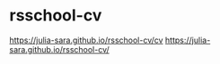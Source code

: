 # rsschool-cv
https://julia-sara.github.io/rsschool-cv/cv
https://julia-sara.github.io/rsschool-cv/
